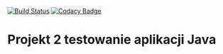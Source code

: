 [![Build Status](https://travis-ci.com/testowanieaplikacjijavaug/projekt2-malinowskikam.svg?token=zRmjzrZcqazckVXZMxKb&branch=master)](https://travis-ci.com/testowanieaplikacjijavaug/projekt2-malinowskikam)
[![Codacy Badge](https://api.codacy.com/project/badge/Grade/9a56910ab8d24fb99435f04ed0f0f783)](https://www.codacy.com?utm_source=github.com&amp;utm_medium=referral&amp;utm_content=testowanieaplikacjijavaug/projekt2-malinowskikam&amp;utm_campaign=Badge_Grade)
# Projekt 2 testowanie aplikacji Java
